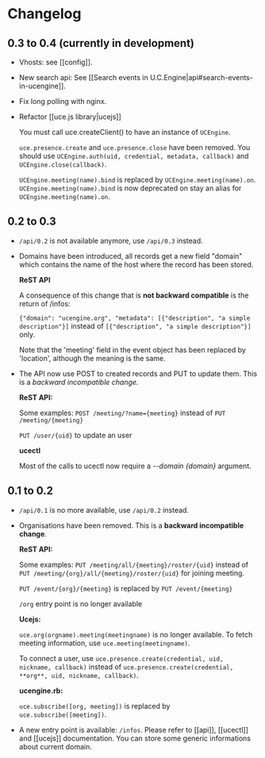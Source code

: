 # Changelog

## 0.3 to 0.4 (currently in development)

* Vhosts: see [[config]].
* New search api: See [[Search events in U.C.Engine|api#search-events-in-ucengine]].
* Fix long polling with nginx.
* Refactor [[uce.js library|ucejs]]

  You must call uce.createClient() to have an instance of `UCEngine`.

  `uce.presence.create` and `uce.presence.close` have been removed. You should use `UCEngine.auth(uid, credential, metadata, callback)` and `UCEngine.close(callback)`.

  `UCEngine.meeting(name).bind` is replaced by `UCEngine.meeting(name).on`. `UCEngine.meeting(name).bind` is now deprecated on stay an alias for `UCEngine.meeting(name).on`.

## 0.2 to 0.3

* `/api/0.2` is not available anymore, use `/api/0.3` instead.

* Domains have been introduced, all records get a new field "domain" which contains the name of the host where the record has been stored.

  **ReST API**

  A consequence of this change that is **not backward compatible** is the return of /infos:

  `{"domain": "ucengine.org", "metadata": [{"description", "a simple description"}]` instead of `[{"description", "a simple description"}]` only.

  Note that the 'meeting' field in the event object has been replaced by 'location', although the meaning is the same.

* The API now use POST to created records and PUT to update them. This is a **backward incompatible change*.*

  **ReST API:**

  Some examples:
  `POST /meeting/?name={meeting}` instead of `PUT /meeting/{meeting}`

  `PUT /user/{uid}` to update an user

  **ucectl**

  Most of the calls to ucectl now require a *--domain {domain}* argument.

## 0.1 to 0.2

* `/api/0.1` is no more available, use `/api/0.2` instead.

* Organisations have been removed. This is a **backward incompatible change**.

  **ReST API:**

  Some examples:
  `PUT /meeting/all/{meeting}/roster/{uid}` instead of `PUT /meeting/{org}/all/{meeting}/roster/{uid}` for joining meeting.

  `PUT /event/{org}/{meeting}` is replaced by `PUT /event/{meeting}`

  `/org` entry point is no longer available

  **Ucejs:**

  `uce.org(orgname).meeting(meetingname)` is no longer available. To fetch meeting information, use `uce.meeting(meetingname)`.

  To connect a user, use `uce.presence.create(credential, uid, nickname, callback)` instead of `uce.presence.create(credential, **org**, uid, nickname, callback)`.

  **ucengine.rb:**

  `uce.subscribe([org, meeting])` is replaced by `uce.subscribe([meeting])`.


* A new entry point is available: `/infos`. Please refer to [[api]], [[ucectl]] and [[ucejs]] documentation. You can store some generic informations about current domain.
